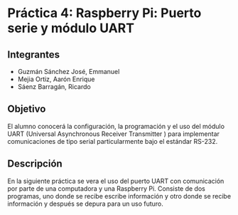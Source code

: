 # Práctica 4: Raspberry Pi: Puerto serie y módulo UART

## Integrantes

* Guzmán Sánchez José, Emmanuel
* Mejia Ortiz, Aarón Enrique
* Sáenz Barragán, Ricardo

## Objetivo
El alumno conocerá la configuración, la programación y el uso del módulo UART (Universal Asynchronous Receiver Transmitter ) para implementar comunicaciones de tipo serial particularmente bajo el estándar RS-232.

## Descripción

En la siguiente práctica se vera el uso del puerto UART con comunicación por parte de una computadora y una Raspberry Pi.
Consiste de dos programas, uno donde se recibe escribe información y otro donde se recibe información y después se depura para un uso futuro.
